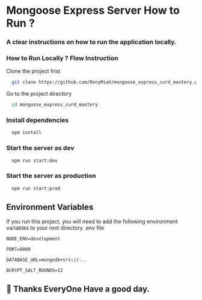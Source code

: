# Mongoose Express Server How to Run ?

### A clear instructions on how to run the application locally.

### How to Run Locally ? Flow Instruction

Clone the project frist

```bash
  git clone https://github.com/RonyMiah/mongoose_express_curd_mastery.git
```

Go to the project directory

```bash
  cd mongoose_express_curd_mastery
```

### Install dependencies

```bash
  npm install
```

### Start the server as dev

```bash
  npm run start:dev
```

### Start the server as production

```bash
  npm run start:prod
```

## Environment Variables

If you run this project, you will need to add the following environment variables to your root directory .env file

`NODE_ENV=development`

`PORT=8000`

`DATABASE_URL=mongodb+srv://...`

`BCRYPT_SALT_ROUNDS=12`

## 🚀 Thanks EveryOne Have a good day.
